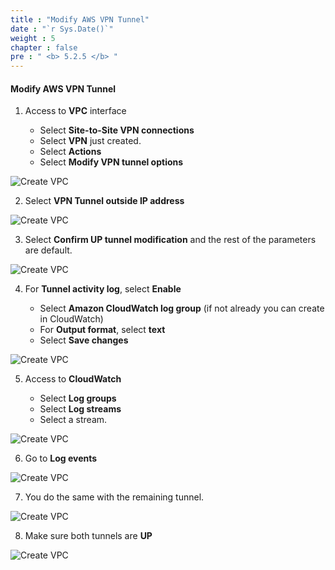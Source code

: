 ```yaml
---
title : "Modify AWS VPN Tunnel"
date : "`r Sys.Date()`"
weight : 5
chapter : false
pre : " <b> 5.2.5 </b> "
---
```


#### Modify AWS VPN Tunnel

1. Access to **VPC** interface

   - Select **Site-to-Site VPN connections**
   - Select **VPN** just created.
   - Select **Actions**
   - Select **Modify VPN tunnel options**

![Create VPC](/images/13/00023.png?featherlight=false&width=90pc)

2. Select **VPN Tunnel outside IP address**

![Create VPC](/images/13/00024.png?featherlight=false&width=90pc)

3. Select **Confirm UP tunnel modification** and the rest of the parameters are default.

![Create VPC](/images/13/00025.png?featherlight=false&width=90pc)

4. For **Tunnel activity log**, select **Enable**

   - Select **Amazon CloudWatch log group** (if not already you can create in CloudWatch)
   - For **Output format**, select **text**
   - Select **Save changes**

![Create VPC](/images/13/00026.png?featherlight=false&width=90pc)

5. Access to **CloudWatch**

   - Select **Log groups**
   - Select **Log streams**
   - Select a stream.

![Create VPC](/images/1300027.png?featherlight=false&width=90pc)

6. Go to **Log events**

![Create VPC](/images/13/00028.png?featherlight=false&width=90pc)

7. You do the same with the remaining tunnel.

![Create VPC](/images/13/00029.png?featherlight=false&width=90pc)

8. Make sure both tunnels are **UP**

![Create VPC](/images/13/00030.png?featherlight=false&width=90pc)
